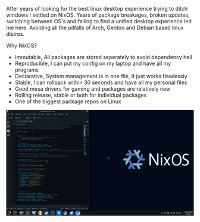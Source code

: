 After years of looking for the best linux desktop experience trying to ditch windows I settled on NixOS.
Years of package breakages, broken updates, switching between OS's and failing to find a unified desktop experience led me here.
Avoiding all the pitfalls of Arch, Gentoo and Debian based linux distros. 

Why NixOS?
- Immutable, All packages are stored seperately to avoid dependency hell
- Reproducible, I can put my config on my laptop and have all my programs
- Declarative, System management is in one file, It just works flawlessly
- Stable, I can rollback within 30 seconds and have all my personal files
- Good mesa drivers for gaming and packages are relatively new
- Rolling release, stable or both for individual packages
- One of the biggest package repos on Linux




<img src="https://github.com/TheEpicBengal/NixOSconf/blob/main/nixOS.png" />

